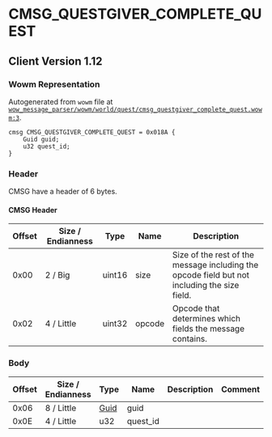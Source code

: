 # CMSG_QUESTGIVER_COMPLETE_QUEST

## Client Version 1.12

### Wowm Representation

Autogenerated from `wowm` file at [`wow_message_parser/wowm/world/quest/cmsg_questgiver_complete_quest.wowm:3`](https://github.com/gtker/wow_messages/tree/main/wow_message_parser/wowm/world/quest/cmsg_questgiver_complete_quest.wowm#L3).
```rust,ignore
cmsg CMSG_QUESTGIVER_COMPLETE_QUEST = 0x018A {
    Guid guid;
    u32 quest_id;
}
```
### Header

CMSG have a header of 6 bytes.

#### CMSG Header

| Offset | Size / Endianness | Type   | Name   | Description |
| ------ | ----------------- | ------ | ------ | ----------- |
| 0x00   | 2 / Big           | uint16 | size   | Size of the rest of the message including the opcode field but not including the size field.|
| 0x02   | 4 / Little        | uint32 | opcode | Opcode that determines which fields the message contains.|

### Body

| Offset | Size / Endianness | Type | Name | Description | Comment |
| ------ | ----------------- | ---- | ---- | ----------- | ------- |
| 0x06 | 8 / Little | [Guid](../spec/packed-guid.md) | guid |  |  |
| 0x0E | 4 / Little | u32 | quest_id |  |  |

